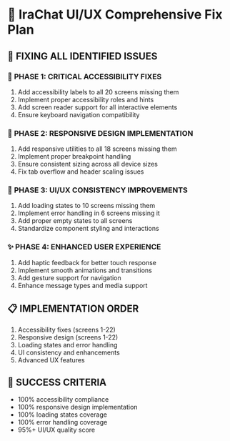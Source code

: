 # 🔧 IraChat UI/UX Comprehensive Fix Plan

## 🎯 **FIXING ALL IDENTIFIED ISSUES**

### 🚨 **PHASE 1: CRITICAL ACCESSIBILITY FIXES**
1. Add accessibility labels to all 20 screens missing them
2. Implement proper accessibility roles and hints
3. Add screen reader support for all interactive elements
4. Ensure keyboard navigation compatibility

### 📱 **PHASE 2: RESPONSIVE DESIGN IMPLEMENTATION**
1. Add responsive utilities to all 18 screens missing them
2. Implement proper breakpoint handling
3. Ensure consistent sizing across all device sizes
4. Fix tab overflow and header scaling issues

### 🎨 **PHASE 3: UI/UX CONSISTENCY IMPROVEMENTS**
1. Add loading states to 10 screens missing them
2. Implement error handling in 6 screens missing it
3. Add proper empty states to all screens
4. Standardize component styling and interactions

### ✨ **PHASE 4: ENHANCED USER EXPERIENCE**
1. Add haptic feedback for better touch response
2. Implement smooth animations and transitions
3. Add gesture support for navigation
4. Enhance message types and media support

## 📋 **IMPLEMENTATION ORDER**
1. Accessibility fixes (screens 1-22)
2. Responsive design (screens 1-22)
3. Loading states and error handling
4. UI consistency and enhancements
5. Advanced UX features

## 🎯 **SUCCESS CRITERIA**
- 100% accessibility compliance
- 100% responsive design implementation
- 100% loading states coverage
- 100% error handling coverage
- 95%+ UI/UX quality score
